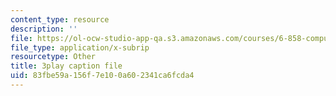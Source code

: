 ```yaml
---
content_type: resource
description: ''
file: https://ol-ocw-studio-app-qa.s3.amazonaws.com/courses/6-858-computer-systems-security-fall-2014/83fbe59a156f7e100a602341ca6fcda4_YTWXAFJf8bw.srt
file_type: application/x-subrip
resourcetype: Other
title: 3play caption file
uid: 83fbe59a-156f-7e10-0a60-2341ca6fcda4
---
```


